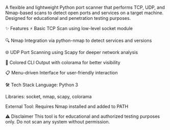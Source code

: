 A flexible and lightweight Python port scanner that performs TCP, UDP, and Nmap-based scans to detect open ports and services on a target machine. Designed for educational and penetration testing purposes.

✨ Features
⚡ Basic TCP Scan using low-level socket module

🔍 Nmap Integration via python-nmap to detect services and versions

🌐 UDP Port Scanning using Scapy for deeper network analysis

🎨 Colored CLI Output with colorama for better visibility

📋 Menu-driven Interface for user-friendly interaction

🛠️ Tech Stack
Language: Python 3

Libraries: socket, nmap, scapy, colorama

External Tool: Requires Nmap installed and added to PATH

⚠️ Disclaimer
This tool is for educational and authorized testing purposes only. Do not scan any system without permission.
